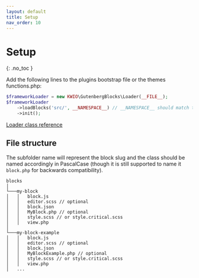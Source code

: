 ```yaml
---
layout: default
title: Setup
nav_order: 10
---
```


# Setup
{: .no_toc }

Add the following lines to the plugins bootstrap file or the themes functions.php:

```php
$frameworkLoader = new KWIO\GutenbergBlocks\Loader(__FILE__);
$frameworkLoader
    ->loadBlocks('src/', __NAMESPACE__) // __NAMESPACE__ should match the namespace of your block classes.
    ->init();
```

[Loader class reference](reference/Loader.html)

## File structure

The subfolder name will represent the block slug and the class should be named accordingly in PascalCase (though it is still supported to name it `block.php` for backwards compatibility).

```
blocks 
│
└───my-block
│   │   block.js
│   │   editor.scss // optional
│   │   block.json
│   │   MyBlock.php // optional
│   │   style.scss // or style.critical.scss
│   │   view.php
│   
└───my-block-example
│   │   block.js
│   │   editor.scss // optional
│   │   block.json
│   │   MyBlockExample.php // optional
│   │   style.scss // or style.critical.scss
│   │   view.php
│   ...
```